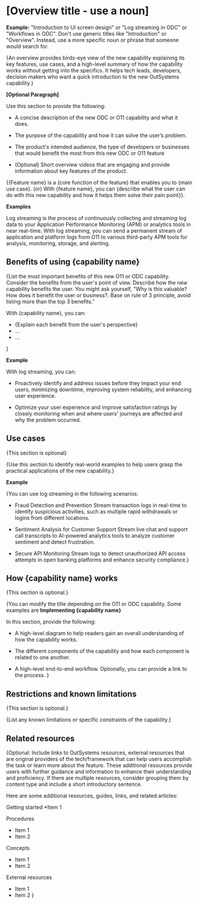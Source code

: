 # [Overview title - use a noun] 

**Example:** "Introduction to UI screen design" or "Log streaming in ODC" or "Workflows in ODC". Don't use generic titles like "Introduction" or "Overview". Instead, use a more specific noun or phrase that someone would search for.

{An overview provides birds-eye view of the new capability explaining its key features, use cases, and a high-level summary of how the capability works without getting into the specifics. It helps tech leads, developers, decision makers who want a quick introduction to the new OutSystems capability.}

**[Optional Paragraph]**  

Use this section to provide the following: 

* A concise description of the new ODC or O11 capability and what it does.

* The purpose of the capability and how it can solve the user’s problem.

* The product's intended audience, the type of developers or businesses that would benefit the most from this new ODC or O11 feature

* (Optional) Short overview videos that are engaging and provide information about key features of the product.

{{Feature name} is a {core function of the feature} that enables you to {main use case}.
(or)
With {feature name}, you can {describe what the user can do with this new capability and how it helps them solve their pain point}}.

**Examples**  

Log streaming is the process of continuously collecting and streaming log data to your Application Performance Monitoring (APM) or analytics tools in near real-time. With log streaming, you can send a permanent stream of application and platform logs from O11 to various third-party APM tools for analysis, monitoring, storage, and alerting. 


## Benefits of using {capability name}

{List the most important benefits of this new O11 or ODC capability. Consider the benefits from the user's point of view. Describe how the new capability benefits the user. You might ask yourself, "Why is this valuable? How does it benefit the user or business?. Base on rule of 3 principle, avoid listing more than the top 3 benefits.”

With {capability name}, you can:

* {Explain each benefit from the user's perspective}
* ...
* ...

}

**Example**  

With log streaming, you can:

* Proactively identify and address issues before they impact your end users, minimizing downtime, improving system reliability, and enhancing user experience.

* Optimize your user experience and improve satisfaction ratings by closely monitoring when and where users' journeys are affected and why the problem occurred.

## Use cases

{This section is optional}

{Use this section to identify real-world examples to help users grasp the practical applications of the new capability.}

**Example**  

{You can use log streaming in the following scenarios:

* Fraud Detection and Prevention
 Stream transaction logs in real-time to identify suspicious activities, such as multiple rapid withdrawals or logins from different locations.

* Sentiment Analysis for Customer Support 
Stream live chat and support call transcripts to AI-powered analytics tools to analyze customer sentiment and detect frustration.

* Secure API Monitoring 
Stream logs to detect unauthorized API access attempts in open banking platforms and enhance security compliance.}


## How {capability name} works 

{This section is optional.}

{You can modify the title depending on the O11 or ODC capability. Some examples are **Implementing {capability name}**

In this section, provide the following:
* A high-level diagram to help readers gain an overall understanding of how the capability works.

* The different components of the capability and how each component is related to one another.

* A high-level end-to-end workflow. Optionally, you can provide a link to the process.
}

## Restrictions and known limitations 

{This section is optional.}

{List any known limitations or specific constraints of the capability.}

## Related resources

{Optional: Include links to OutSystems resources, external resources that are  original providers of the tech/framework that can help users accomplish the task or learn more about the feature. These additional resources provide users with further guidance and information to enhance their understanding and proficiency. If there are multiple resources, consider grouping them by content type and include a short introductory sentence.

Here are some additional resources, guides, links, and related articles:

Getting started
*Item 1

Procedures 
* Item 1
* Item 2

Concepts
* Item 1
* Item 2

External resources
* Item 1
* Item 2
}